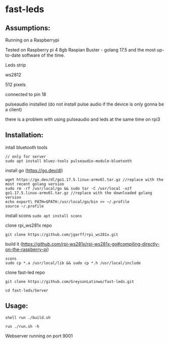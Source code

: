 # fast-leds

## Assumptions:

Running on a Raspberrypi

Tested on Raspberry pi 4 8gb Raspian Buster - golang 17.5 and the most up-to-date software of the time.
    
Leds strip

ws2812
    
512 pixels
    
connected to pin 18
    
pulseaudio installed (do not install pulse audio if the device is only gonna be a client)

there is a problem with using pulseaudio and leds at the same time on rpi3

## Installation:
    
intall bluetooth tools

    // only for server
    sudo apt install bluez-tools pulseaudio-module-bluetooth

install go (https://go.dev/dl)
```
wget https://go.dev/dl/go1.17.5.linux-armv6l.tar.gz //replace with the most recent golang version
sudo rm -rf /usr/local/go && sudo tar -C /usr/local -xzf go1.17.5.linux-armv6l.tar.gz //replace with the downloaded golang version
echo export\ PATH=$PATH:/usr/local/go/bin >> ~/.profile
source ~/.profile
```

install scons
    `sudo apt install scons`

clone rpi_ws281x repo

`git clone https://github.com/jgarff/rpi_ws281x.git`

build it (https://github.com/rpi-ws281x/rpi-ws281x-go#compiling-directly-on-the-raspberry-pi)

```shell
scons
sudo cp *.a /usr/local/lib && sudo cp *.h /usr/local/include
```
        
clone fast-led repo

`git clone https://github.com/GreysonLatinwo/fast-leds.git`

`cd fast-leds/Server`

## Usage:

`shell run ./build.sh`

`run ./run.sh -h`

Webserver running on port 9001

